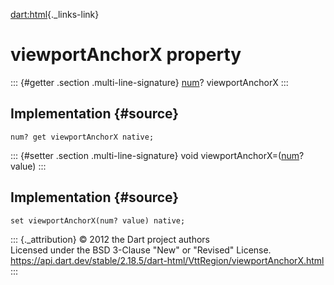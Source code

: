 [dart:html](../../dart-html/dart-html-library){._links-link}

viewportAnchorX property
========================

::: {#getter .section .multi-line-signature}
[num](../../dart-core/num-class)? viewportAnchorX
:::

Implementation {#source}
--------------

``` {.language-dart data-language="dart"}
num? get viewportAnchorX native;
```

::: {#setter .section .multi-line-signature}
void viewportAnchorX=([num](../../dart-core/num-class)? value)
:::

Implementation {#source}
--------------

``` {.language-dart data-language="dart"}
set viewportAnchorX(num? value) native;
```

::: {._attribution}
© 2012 the Dart project authors\
Licensed under the BSD 3-Clause \"New\" or \"Revised\" License.\
<https://api.dart.dev/stable/2.18.5/dart-html/VttRegion/viewportAnchorX.html>
:::
